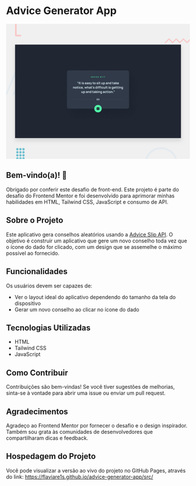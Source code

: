 # Advice Generator App

![Design preview for the Advice generator app coding challenge](./design/desktop-preview.jpg)

## Bem-vindo(a)! 👋

Obrigado por conferir este desafio de front-end. Este projeto é parte do desafio do Frontend Mentor e foi desenvolvido para aprimorar minhas habilidades em HTML, Tailwind CSS, JavaScript e consumo de API.

## Sobre o Projeto

Este aplicativo gera conselhos aleatórios usando a [Advice Slip API](https://api.adviceslip.com). O objetivo é construir um aplicativo que gere um novo conselho toda vez que o ícone do dado for clicado, com um design que se assemelhe o máximo possível ao fornecido.

## Funcionalidades

Os usuários devem ser capazes de:

- Ver o layout ideal do aplicativo dependendo do tamanho da tela do dispositivo
- Gerar um novo conselho ao clicar no ícone do dado

## Tecnologias Utilizadas

- HTML
- Tailwind CSS
- JavaScript

## Como Contribuir
Contribuições são bem-vindas! Se você tiver sugestões de melhorias, sinta-se à vontade para abrir uma issue ou enviar um pull request.

## Agradecimentos

Agradeço ao Frontend Mentor por fornecer o desafio e o design inspirador. Também sou grata às comunidades de desenvolvedores que compartilharam dicas e feedback.

## Hospedagem do Projeto
Você pode visualizar a versão ao vivo do projeto no GitHub Pages, através do link:
https://flaviare1s.github.io/advice-generator-app/src/
